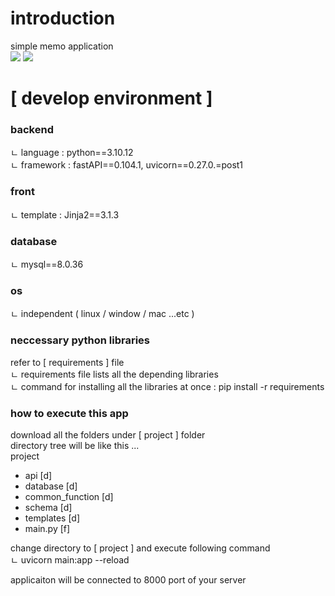 <h1>introduction</h1>
simple memo application<br>
<img src="https://github.com/Yujunmo/my_memo-using-fastAPI-/assets/45279586/d91e8020-dc3f-46fa-a45e-fa60fcb19b76">
<img src="https://github.com/Yujunmo/my_memo-using-fastAPI-/assets/45279586/629d34ca-4973-4ad9-a6a5-f257a55f9c39">


<h1>[ develop environment ]</h1>

<h3>backend</h3> 
 ㄴ language : python==3.10.12<br>
 ㄴ framework : fastAPI==0.104.1, uvicorn==0.27.0.=post1<br>
	
<h3>front</h3> 
 ㄴ template : Jinja2==3.1.3

<h3>database</h3>
 ㄴ mysql==8.0.36

<h3>os</h3>
 ㄴ independent ( linux / window / mac ...etc ) 

<h3>neccessary python libraries</h3>
 refer to [ requirements ] file <br>
 ㄴ requirements file lists all the depending libraries<br>
 ㄴ command for installing all the libraries at once :  pip install -r requirements   <br>

<h3>how to execute this app</h3>
   download all the folders under [ project ] folder<br>
   directory tree will be like this ...<br>
        project<br>
								   <ul>
							    <li> api [d]</li>
           <li> database [d]</li>
           <li> common_function [d]</li>
           <li> schema [d]</li>
           <li> templates [d]</li>
           <li> main.py [f]</li>												
											</ul>
       
change directory to [ project ] and execute following command<br>
  ㄴ uvicorn main:app --reload<br>

applicaiton will be connected to 8000 port of your server<br>
